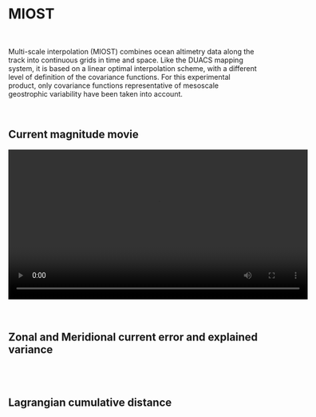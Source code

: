 # MIOST 

<br>


Multi-scale interpolation (MIOST) combines ocean altimetry data along the track into continuous grids in time and space. Like the DUACS mapping system, it is based on a linear optimal interpolation scheme, with a different level of definition of the covariance functions. For this experimental product, only covariance functions representative of mesoscale geostrophic variability have been taken into account.

<br>

## Current magnitude movie 
   
 
<center>
<video controls width="600">
  <source src="../_static/movie_MIOST_Mediterranean_uv.mp4" type="video/mp4" />  
</video>
</center>
 

<br>
 

<br>

## Zonal and Meridional current error and explained variance
 
 

<br>
 


<br>

## Lagrangian cumulative distance 


<br>  
  
